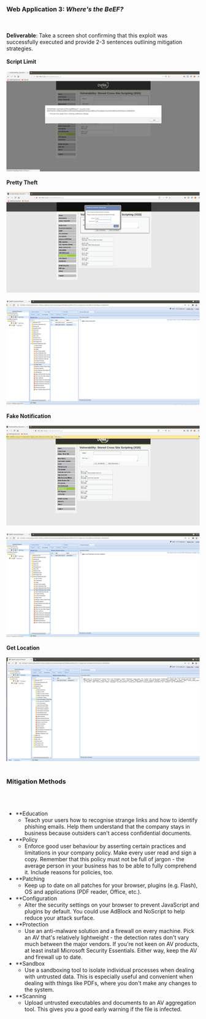 ### Web Application 3: *Where's the BeEF?*
<br/><br/>
**Deliverable**: Take a screen shot confirming that this exploit was successfully executed and provide 2-3 sentences outlining mitigation strategies.
<br/><br/>
**Script Limit**
<br/><br/>
![WebApp3scriptlimit](https://github.com/kryshael/Week-15-Homework/blob/main/Assets/Screenshots/WebApp3scriptlimit.png)
<br/><br/>
**Pretty Theft**
<br/><br/>
![WebApp3prettytheft](https://github.com/kryshael/Week-15-Homework/blob/main/Assets/Screenshots/WebApp3prettytheft.png)
<br/><br/>
![WebApp3prettytheft](https://github.com/kryshael/Week-15-Homework/blob/main/Assets/Screenshots/WebApp3prettytheft1.png)
<br/><br/>
**Fake Notification**
<br/><br/>
![WebApp3prettytheft](https://github.com/kryshael/Week-15-Homework/blob/main/Assets/Screenshots/WebApp3fakenotification.png)
<br/><br/>
![WebApp3prettytheft](https://github.com/kryshael/Week-15-Homework/blob/main/Assets/Screenshots/WebApp3fakenotification1.png)
<br/><br/>
**Get Location**
<br/><br/>
![WebApp3prettytheft](https://github.com/kryshael/Week-15-Homework/blob/main/Assets/Screenshots/WebApp3geolocation.png)
<br/><br/>
### Mitigation Methods
<br/><br/>
- **Education
  - Teach your users how to recognise strange links and how to identify phishing emails. Help them understand that the company stays in business because outsiders can't access confidential documents.
- **Policy
  - Enforce good user behaviour by asserting certain practices and limitations in your company policy. Make every user read and sign a copy. Remember that this policy must not be full of jargon - the average person in your business has to be able to fully comprehend it. Include reasons for policies, too.
- **Patching
  - Keep up to date on all patches for your browser, plugins (e.g. Flash), OS and applications (PDF reader, Office, etc.).
- **Configuration
  - Alter the security settings on your browser to prevent JavaScript and plugins by default. You could use AdBlock and NoScript to help reduce your attack surface.
- **Protection
  - Use an anti-malware solution and a firewall on every machine. Pick an AV that's relatively lightweight - the detection rates don't vary much between the major vendors. If you're not keen on AV products, at least install Microsoft Security Essentials. Either way, keep the AV and firewall up to date.
- **Sandbox
  - Use a sandboxing tool to isolate individual processes when dealing with untrusted data. This is especially useful and convenient when dealing with things like PDFs, where you don't make any changes to the system.
- **Scanning
  - Upload untrusted executables and documents to an AV aggregation tool. This gives you a good early warning if the file is infected.
